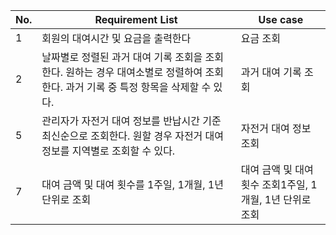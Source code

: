 | No. | Requirement List | Use case |
| --- | --- | --- |
| 1 | 회원의 대여시간 및 요금을 출력한다 | 요금 조회 |
| 2 | 날짜별로 정렬된 과거 대여 기록 조회을 조회한다. 원하는 경우 대여소별로 정렬하여 조회한다. 과거 기록 중 특정 항목을 삭제할 수 있다. | 과거 대여 기록 조회 |
| 5 | 관리자가 자전거 대여 정보를 반납시간 기준 최신순으로 조회한다. 원할 경우 자전거 대여 정보를 지역별로 조회할 수 있다. | 자전거 대여 정보 조회 |
| 7 | 대여 금액 및 대여 횟수를 1주일, 1개월, 1년 단위로 조회 | 대여 금액 및 대여 횟수 조회1주일, 1개월, 1년 단위로 조회 |
